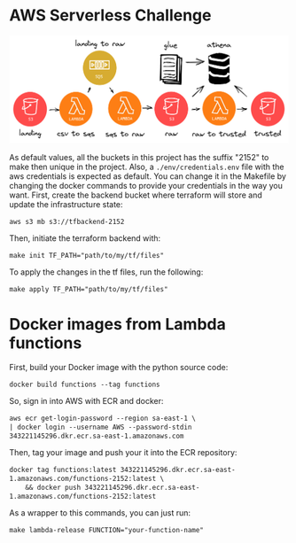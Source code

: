 # AWS Serverless Challenge

![data-flow](docs/data-flow.png)

As default values, all the buckets in this project has the suffix "2152" to make then unique in the project. Also, a `./env/credentials.env` file with the aws credentials is expected as default. You can change it in the Makefile by changing the docker commands to provide your credentials in the way you want. First, create the backend bucket where terraform will store and update the infrastructure state:

```shell
aws s3 mb s3://tfbackend-2152
```

Then, initiate the terraform backend with:

```shell
make init TF_PATH="path/to/my/tf/files"
```

To apply the changes in the tf files, run the following:

```shell
make apply TF_PATH="path/to/my/tf/files"
```

# Docker images from Lambda functions

First, build your Docker image with the python source code:

```shell
docker build functions --tag functions
```

So, sign in into AWS with ECR and docker:

```shell
aws ecr get-login-password --region sa-east-1 \
| docker login --username AWS --password-stdin 343221145296.dkr.ecr.sa-east-1.amazonaws.com
```

Then, tag your image and push your it into the ECR repository:

```shell
docker tag functions:latest 343221145296.dkr.ecr.sa-east-1.amazonaws.com/functions-2152:latest \
    && docker push 343221145296.dkr.ecr.sa-east-1.amazonaws.com/functions-2152:latest
```

As a wrapper to this commands, you can just run:

```shell
make lambda-release FUNCTION="your-function-name"
```
